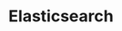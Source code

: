 ---
title: "Elasticsearch"
category: "Persistence & Middleware"
image: img/tools/elasticsearch.svg
---